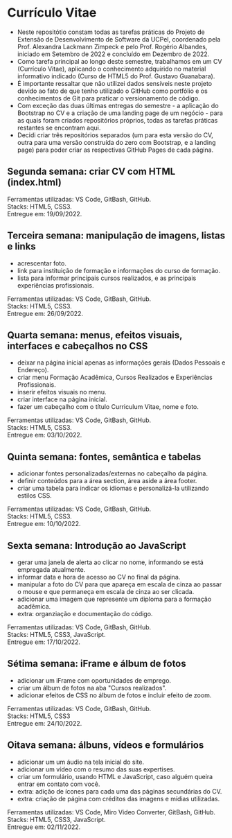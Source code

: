 # Currículo Vitae
- Neste repositótio constam todas as tarefas práticas do Projeto de Extensão de Desenvolvimento de Software da UCPel, coordenado pela Prof. Alexandra Lackmann Zimpeck e pelo Prof. Rogério Albandes, iniciado em Setembro de 2022 e concluído em Dezembro de 2022.</br>
- Como tarefa principal ao longo deste semestre, trabalhamos em um CV (Currículo Vitae), aplicando o conhecimento adquirido no material informativo indicado (Curso de HTML5 do Prof. Gustavo Guanabara).</br>
- É importante ressaltar que não utilizei dados sensíveis neste projeto devido ao fato de que tenho utilizado o GitHub como portfólio e os conhecimentos de Git para praticar o versionamento de código.</br>
- Com exceção das duas últimas entregas do semestre - a aplicação do Bootstrap no CV e a criação de uma landing page de um negócio - para as quais foram criados repositórios próprios, todas as tarefas práticas restantes se encontram aqui.</br>
- Decidi criar três repositórios separados (um para esta versão do CV, outra para uma versão construída do zero com Bootstrap, e a landing page) para poder criar as respectivas GitHub Pages de cada página.</br>

## Segunda semana: criar CV com HTML (index.html) 
Ferramentas utilizadas: VS Code, GitBash, GitHub.</br>
Stacks: HTML5, CSS3.</br>
Entregue em: 19/09/2022.</br>

## Terceira semana: manipulação de imagens, listas e links
- acrescentar foto.
- link para instituição de formação e informações do curso de formação.
- lista para informar principais cursos realizados, e as principais experiências profissionais.

Ferramentas utilizadas: VS Code, GitBash, GitHub.</br>
Stacks: HTML5, CSS3.</br>
Entregue em: 26/09/2022.</br>

## Quarta semana: menus, efeitos visuais, interfaces e cabeçalhos no CSS
- deixar na página inicial apenas as informações gerais (Dados Pessoais e Endereço).
- criar menu Formação Acadêmica, Cursos Realizados e Experiências Profissionais.
- inserir efeitos visuais no menu.
- criar interface na página inicial.
- fazer um cabeçalho com o título Curriculum Vitae, nome e foto.

Ferramentas utilizadas: VS Code, GitBash, GitHub.</br>
Stacks: HTML5, CSS3.</br>
Entregue em: 03/10/2022.</br>

## Quinta semana: fontes, semântica e tabelas
- adicionar fontes personalizadas/externas no cabeçalho da página.
- definir conteúdos para a área section, área aside a área footer.
- criar uma tabela para indicar os idiomas e personalizá-la utilizando estilos CSS.

Ferramentas utilizadas: VS Code, GitBash, GitHub.</br>
Stacks: HTML5, CSS3.</br>
Entregue em: 10/10/2022.</br>

## Sexta semana: Introdução ao JavaScript
- gerar uma janela de alerta ao clicar no nome, informando se está empregada atualmente.
- informar data e hora de acesso ao CV no final da página.
- manipular a foto do CV para que apareça em escala de cinza ao passar o mouse e que permaneça em escala de cinza ao ser clicada.
- adicionar uma imagem que represente um diploma para a formação acadêmica. 
- extra: organziação e documentação do código.

Ferramentas utilizadas: VS Code, GitBash, GitHub.</br>
Stacks: HTML5, CSS3, JavaScript.</br>
Entregue em: 17/10/2022.</br>

## Sétima semana: iFrame e álbum de fotos
- adicionar um iFrame com oportunidades de emprego.
- criar um álbum de fotos na aba "Cursos realizados".
- adicionar efeitos de CSS no álbum de fotos e incluir efeito de zoom.

Ferramentas utilizadas: VS Code, GitBash, GitHub.</br>
Stacks: HTML5, CSS3</br>
Entregue em: 24/10/2022.</br>

## Oitava semana: álbuns, vídeos e formulários
- adicionar um um áudio na tela inicial do site.
- adicionar um vídeo com o resumo das suas expertises.
- criar um formulário, usando HTML e JavaScript, caso alguém queira entrar em contato com você.
- extra: adição de ícones para cada uma das páginas secundárias do CV.
- extra: criação de página com créditos das imagens e mídias utilizadas.

Ferramentas utilizadas: VS Code, Miro Video Converter, GitBash, GitHub.</br>
Stacks: HTML5, CSS3, JavaScript.</br>
Entregue em: 02/11/2022.</br>

